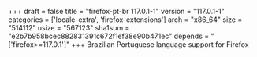 +++
draft = false
title = "firefox-pt-br 117.0.1-1"
version = "117.0.1-1"
categories = ['locale-extra', 'firefox-extensions']
arch = "x86_64"
size = "514112"
usize = "567123"
sha1sum = "e2b7b958bcec882831391c672f1ef38e90b471ec"
depends = "['firefox>=117.0.1']"
+++
Brazilian Portuguese language support for Firefox